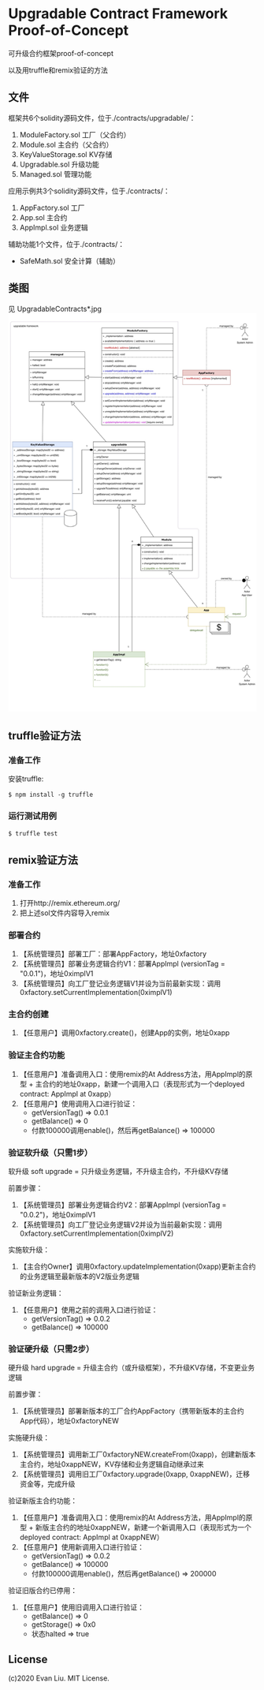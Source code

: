 # Upgradable Contract Framework Proof-of-Concept

可升级合约框架proof-of-concept

以及用truffle和remix验证的方法

## 文件

框架共6个solidity源码文件，位于./contracts/upgradable/：
1. ModuleFactory.sol 工厂（父合约）
1. Module.sol 主合约（父合约）
1. KeyValueStorage.sol KV存储
1. Upgradable.sol 升级功能
1. Managed.sol 管理功能

应用示例共3个solidity源码文件，位于./contracts/：
1. AppFactory.sol 工厂
1. App.sol 主合约
1. AppImpl.sol 业务逻辑

辅助功能1个文件，位于./contracts/：
* SafeMath.sol 安全计算（辅助）

## 类图

见 UpgradableContracts\*.jpg
![](UpgradableContracts3.jpg)

## truffle验证方法

### 准备工作

安装truffle: 

```
$ npm install -g truffle
```

### 运行测试用例

```
$ truffle test
```

## remix验证方法

### 准备工作

1. 打开http://remix.ethereum.org/
1. 把上述sol文件内容导入remix

### 部署合约

1. 【系统管理员】部署工厂：部署AppFactory，地址0xfactory
1. 【系统管理员】部署业务逻辑合约V1：部署AppImpl (versionTag = "0.0.1")，地址0ximplV1
1. 【系统管理员】向工厂登记业务逻辑V1并设为当前最新实现：调用0xfactory.setCurrentImplementation(0ximplV1)

### 主合约创建

1. 【任意用户】调用0xfactory.create()，创建App的实例，地址0xapp

### 验证主合约功能

1. 【任意用户】准备调用入口：使用remix的At Address方法，用AppImpl的原型 + 主合约的地址0xapp，新建一个调用入口（表现形式为一个deployed contract: AppImpl at 0xapp）
1. 【任意用户】使用调用入口进行验证：
	- getVersionTag() => 0.0.1
	- getBalance() => 0
	- 付款100000调用enable()，然后再getBalance() => 100000

### 验证软升级（只需1步）

软升级 soft upgrade = 只升级业务逻辑，不升级主合约，不升级KV存储

前置步骤：

1. 【系统管理员】部署业务逻辑合约V2：部署AppImpl (versionTag = "0.0.2")，地址0ximplV1
1. 【系统管理员】向工厂登记业务逻辑V2并设为当前最新实现：调用0xfactory.setCurrentImplementation(0ximplV2)

实施软升级：

1. 【主合约Owner】调用0xfactory.updateImplementation(0xapp)更新主合约的业务逻辑至最新版本的V2版业务逻辑

验证新业务逻辑：

1. 【任意用户】使用之前的调用入口进行验证：
	- getVersionTag() => 0.0.2
	- getBalance() => 100000

### 验证硬升级（只需2步）

硬升级 hard upgrade = 升级主合约（或升级框架），不升级KV存储，不变更业务逻辑

前置步骤：

1. 【系统管理员】部署新版本的工厂合约AppFactory（携带新版本的主合约App代码），地址0xfactoryNEW

实施硬升级：

1. 【系统管理员】调用新工厂0xfactoryNEW.createFrom(0xapp)，创建新版本主合约，地址0xappNEW，KV存储和业务逻辑自动继承过来
2. 【系统管理员】调用旧工厂0xfactory.upgrade(0xapp, 0xappNEW)，迁移资金等，完成升级

验证新版主合约功能：

1. 【任意用户】准备调用入口：使用remix的At Address方法，用AppImpl的原型 + 新版主合约的地址0xappNEW，新建一个新调用入口（表现形式为一个deployed contract: AppImpl at 0xappNEW）
1. 【任意用户】使用新调用入口进行验证：
	- getVersionTag() => 0.0.2
	- getBalance() => 100000
	- 付款100000调用enable()，然后再getBalance() => 200000
	
验证旧版合约已停用：

1. 【任意用户】使用旧调用入口进行验证：
	- getBalance() => 0
	- getStorage() => 0x0
	- 状态halted => true

## License
(c)2020 Evan Liu. MIT License.
